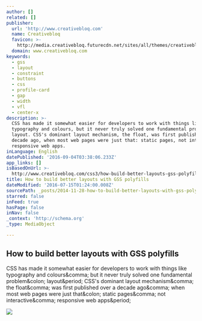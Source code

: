 ```yaml
---
author: []
related: []
publisher:
  url: 'http://www.creativebloq.com'
  name: Creativebloq
  favicon: >-
    http://media.creativebloq.futurecdn.net/sites/all/themes/creativebloq_redesign/favicon.ico
  domain: www.creativebloq.com
keywords:
  - gss
  - layout
  - constraint
  - buttons
  - css
  - profile-card
  - gap
  - width
  - vfl
  - center-x
description: >-
  CSS has made it somewhat easier for developers to work with things like
  typography and colours, but it never truly solved one fundamental problem:
  layout. CSS's dominant layout mechanism, the float, was first published over a
  decade ago, when most web pages were just that: static pages, not interactive,
  responsive web apps.
inLanguage: English
datePublished: '2016-09-04T03:38:06.233Z'
app_links: []
isBasedOnUrl: >-
  http://www.creativebloq.com/css3/how-build-better-layouts-gss-polyfills-111413489
title: How to build better layouts with GSS polyfills
dateModified: '2016-07-15T01:24:00.008Z'
sourcePath: _posts/2014-11-28-how-to-build-better-layouts-with-gss-polyfills.md
starred: false
inFeed: true
hasPage: false
inNav: false
_context: 'http://schema.org'
_type: MediaObject

---
```

<article style=""><h1>How to build better layouts with GSS polyfills</h1><p>CSS has made it somewhat easier for developers to work with things like typography and colours&amp;comma; but it never truly solved one fundamental problem&amp;colon; layout&amp;period; CSS's dominant layout mechanism&amp;comma; the float&amp;comma; was first published over a decade ago&amp;comma; when most web pages were just that&amp;colon; static pages&amp;comma; not interactive&amp;comma; responsive web apps&amp;period;</p><img src="http://media.creativebloq.futurecdn.net/sites/creativebloq.com/files/imagecache/v2_article_image/articles/article/2014/11/Primary_tut_gss.wide_.jpg" /></article>